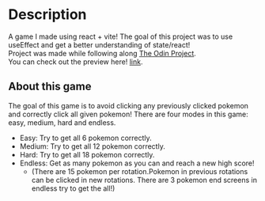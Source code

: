 # Description
A game I made using react + vite! The goal of this project was to use useEffect and get a better understanding of state/react!  
Project was made while following along [The Odin Project](https://www.theodinproject.com/lessons/node-path-react-new-memory-card).  
You can check out the preview here! [link](https://high-memory-card.netlify.app/).

## About this game
The goal of this game is to avoid clicking any previously clicked pokemon and correctly click all given pokemon!
There are four modes in this game: easy, medium, hard and endless.

- Easy: Try to get all 6 pokemon correctly.
- Medium: Try to get all 12 pokemon correctly.
- Hard: Try to get all 18 pokemon correctly.
- Endless: Get as many pokemon as you can and reach a new high score! 
    - (There are 15 pokemon per rotation.Pokemon in previous rotations can be clicked in new rotations. There are 3 pokemon end screens in endless try to get the all!)